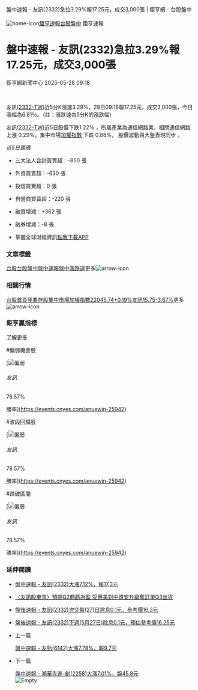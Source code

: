 
盤中速報 - 友訊(2332)急拉3.29%報17.25元，成交3,000張 | 鉅亨網 - 台股盤中‌  
‌  
![home-icon](/assets/icons/breadCrumb/symbol-icon-home.svg)[鉅亨速報](/news/cat/anue_live)[台股盤中](/news/cat/tw_live) 鉅亨速報
# 盤中速報 - 友訊(2332)急拉3.29%報17.25元，成交3,000張

鉅亨網新聞中心 2025-05-28 09:18

‌  

友訊([2332-TW](https://www.cnyes.com/twstock/2332))近5分K漲速3.29%，28日09:18報17.25元，成交3,000張，今日漲幅為6.81％。（註：漲跌速為5分K的漲跌幅）

友訊([2332-TW](https://www.cnyes.com/twstock/2332))近5日股價下跌1.22% ，所屬產業為通信網路業，相關通信網路 上漲 0.29%。集中市場[加權指數](https://invest.cnyes.com/index/TWS/TSE01) 下跌 0.88%， 股價波動與大盤表現同步 。

*近5日籌碼*

* 三大法人合計買賣超：-850 張
* 外資買賣超：-630 張
* 投信買賣超：0 張
* 自營商買賣超：-220 張
* 融資增減：+362 張
* 融券增減：-8 張
‌  

* 掌握全球財經資訊[點我下載APP](http://www.cnyes.com/app/?utm_source=mweb&utm_medium=HamMenuBanner&utm_campaign=fixed&utm_content=entr)

### 文章標籤

[台股](https://news.cnyes.com/tag/台股 "台股")[台股盤中](https://news.cnyes.com/tag/台股盤中 "台股盤中")[盤中速報](https://news.cnyes.com/tag/盤中速報 "盤中速報")[盤中漲跌速](https://news.cnyes.com/tag/盤中漲跌速 "盤中漲跌速")更多![arrow-icon](/assets/icons/arrows/arrow-down.svg)
### 相關行情

[台股首頁](https://www.cnyes.com/twstock)[我要存股](https://supr.link/8OHaU)[集中市場加權指數22045.74+0.19%](https://invest.cnyes.com/index/TWS/TSE01)[友訊15.75-3.67%](https://www.cnyes.com/twstock/2332)更多![arrow-icon](/assets/icons/arrows/arrow-down.svg)
### 鉅亨贏指標

[了解更多](https://events.cnyes.com/anuewin-25942)

#偏弱機會股

[![偏弱](/assets/icons/win-indicator/short.svg)
###### 友訊

78.57%

勝率](https://events.cnyes.com/anuewin-25942)

#波段回檔股

[![偏弱](/assets/icons/win-indicator/short.svg)
###### 友訊

78.57%

勝率](https://events.cnyes.com/anuewin-25942)

#跌破區間

[![偏弱](/assets/icons/win-indicator/short.svg)
###### 友訊

78.57%

勝率](https://events.cnyes.com/anuewin-25942)
### 延伸閱讀

* [盤中速報 - 友訊(2332)大漲7.12%，報17.3元](/news/id/5996772)
* [〈友訊股東會〉預期Q2轉虧為盈 受惠美對中資安升級奪訂單Q3出貨](/news/id/5994949)
* [盤後速報 - 友訊(2332)次交易(27)日除息0.1元，參考價16.3元](/news/id/5994054)
* [盤後速報 - 友訊(2332)下週(5月27日)除息0.1元，預估參考價16.25元](/news/id/5986651)
‌  

* 上一篇
  
  [盤中速報 - 友勁(6142)大漲7.78%，報9.7元](/news/id/5997045)
* 下一篇
  
  [盤中速報 - 鴻華先進-創(2258)大漲7.01%，報45.8元](/news/id/5995257)
‌  
![Empty](/assets/icons/skeleton/empty-image.svg)‌  
